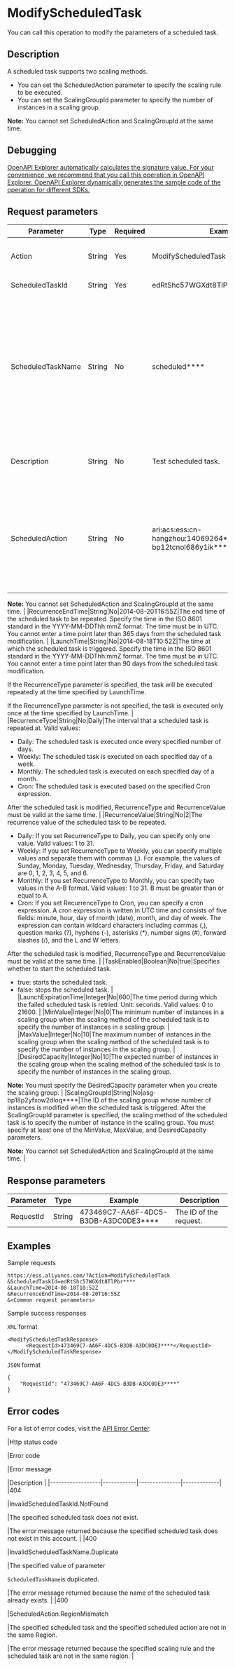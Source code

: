 # ModifyScheduledTask

You can call this operation to modify the parameters of a scheduled task.

## Description

A scheduled task supports two scaling methods.

-   You can set the ScheduledAction parameter to specify the scaling rule to be executed.
-   You can set the ScalingGroupId parameter to specify the number of instances in a scaling group.

**Note:** You cannot set ScheduledAction and ScalingGroupId at the same time.

## Debugging

[OpenAPI Explorer automatically calculates the signature value. For your convenience, we recommend that you call this operation in OpenAPI Explorer. OpenAPI Explorer dynamically generates the sample code of the operation for different SDKs.](https://api.aliyun.com/#product=Ess&api=ModifyScheduledTask&type=RPC&version=2014-08-28)

## Request parameters

|Parameter|Type|Required|Example|Description|
|---------|----|--------|-------|-----------|
|Action|String|Yes|ModifyScheduledTask|The operation that you want to perform. Set the value to ModifyScheduledTask. |
|ScheduledTaskId|String|Yes|edRtShc57WGXdt8TlPbr\*\*\*\*|The ID of the scheduled task. |
|ScheduledTaskName|String|No|scheduled\*\*\*\*|The name of the scheduled task. The name must be 2 to 64 characters in length and can contain letters, digits, underscores \(\_\), hyphens \(-\), and periods \(.\). It must start with a letter or digit. The name of the scheduled task must be unique within the same region for the same Alibaba Cloud account. |
|Description|String|No|Test scheduled task.|The description of the scheduled task. The description must be 2 to 200 characters in length. |
|ScheduledAction|String|No|ari:acs:ess:cn-hangzhou:14069264\*\*\*\*:scalingrule/asr-bp12tcnol686y1ik\*\*\*\*|The operation to be executed when the scheduled task is triggered. Specify the unique identifier of the scaling rule. After the ScheduledAction parameter is specified, the scaling method of the scheduled task is to select an existing scaling rule.

**Note:** You cannot set ScheduledAction and ScalingGroupId at the same time. |
|RecurrenceEndTime|String|No|2014-08-20T16:55Z|The end time of the scheduled task to be repeated. Specify the time in the ISO 8601 standard in the YYYY-MM-DDThh:mmZ format. The time must be in UTC. You cannot enter a time point later than 365 days from the scheduled task modification. |
|LaunchTime|String|No|2014-08-18T10:52Z|The time at which the scheduled task is triggered. Specify the time in the ISO 8601 standard in the YYYY-MM-DDThh:mmZ format. The time must be in UTC. You cannot enter a time point later than 90 days from the scheduled task modification.

If the RecurrenceType parameter is specified, the task will be executed repeatedly at the time specified by LaunchTime.

If the RecurrenceType parameter is not specified, the task is executed only once at the time specified by LaunchTime. |
|RecurrenceType|String|No|Daily|The interval that a scheduled task is repeated at. Valid values:

-   Daily: The scheduled task is executed once every specified number of days.
-   Weekly: The scheduled task is executed on each specified day of a week.
-   Monthly: The scheduled task is executed on each specified day of a month.
-   Cron: The scheduled task is executed based on the specified Cron expression.

After the scheduled task is modified, RecurrenceType and RecurrenceValue must be valid at the same time. |
|RecurrenceValue|String|No|2|The recurrence value of the scheduled task to be repeated.

-   Daily: If you set RecurrenceType to Daily, you can specify only one value. Valid values: 1 to 31.
-   Weekly: If you set RecurrenceType to Weekly, you can specify multiple values and separate them with commas \(,\). For example, the values of Sunday, Monday, Tuesday, Wednesday, Thursday, Friday, and Saturday are 0, 1, 2, 3, 4, 5, and 6.
-   Monthly: If you set RecurrenceType to Monthly, you can specify two values in the A-B format. Valid values: 1 to 31. B must be greater than or equal to A.
-   Cron: If you set RecurrenceType to Cron, you can specify a cron expression. A cron expression is written in UTC time and consists of five fields: minute, hour, day of month \(date\), month, and day of week. The expression can contain wildcard characters including commas \(,\), question marks \(?\), hyphens \(-\), asterisks \(\*\), number signs \(\#\), forward slashes \(/\), and the L and W letters.

After the scheduled task is modified, RecurrenceType and RecurrenceValue must be valid at the same time. |
|TaskEnabled|Boolean|No|true|Specifies whether to start the scheduled task.

-   true: starts the scheduled task.
-   false: stops the scheduled task. |
|LaunchExpirationTime|Integer|No|600|The time period during which the failed scheduled task is retried. Unit: seconds. Valid values: 0 to 21600. |
|MinValue|Integer|No|0|The minimum number of instances in a scaling group when the scaling method of the scheduled task is to specify the number of instances in a scaling group. |
|MaxValue|Integer|No|10|The maximum number of instances in the scaling group when the scaling method of the scheduled task is to specify the number of instances in the scaling group. |
|DesiredCapacity|Integer|No|10|The expected number of instances in the scaling group when the scaling method of the scheduled task is to specify the number of instances in the scaling group.

**Note:** You must specify the DesiredCapacity parameter when you create the scaling group. |
|ScalingGroupId|String|No|asg-bp18p2yfxow2dloq\*\*\*\*|The ID of the scaling group whose number of instances is modified when the scheduled task is triggered. After the ScalingGroupId parameter is specified, the scaling method of the scheduled task is to specify the number of instance in the scaling group. You must specify at least one of the MinValue, MaxValue, and DesiredCapacity parameters.

**Note:** You cannot set ScheduledAction and ScalingGroupId at the same time. |

## Response parameters

|Parameter|Type|Example|Description|
|---------|----|-------|-----------|
|RequestId|String|473469C7-AA6F-4DC5-B3DB-A3DC0DE3\*\*\*\*|The ID of the request. |

## Examples

Sample requests

```
https://ess.aliyuncs.com/?Action=ModifyScheduledTask
&ScheduledTaskId=edRtShc57WGXdt8TlPbr****
&LaunchTime=2014-08-18T10:52Z
&RecurrenceEndTime=2014-08-20T16:55Z
&<Common request parameters>
```

Sample success responses

`XML` format

```
<ModifyScheduledTaskResponse>
      <RequestId>473469C7-AA6F-4DC5-B3DB-A3DC0DE3****</RequestId>
</ModifyScheduledTaskResponse>
```

`JSON` format

```
{
    "RequestId": "473469C7-AA6F-4DC5-B3DB-A3DC0DE3****"
}
```

## Error codes

For a list of error codes, visit the [API Error Center](https://error-center.alibabacloud.com/status/product/Ess).

|Http status code

|Error code

|Error message

|Description |
|------------------|------------|---------------|-------------|
|404

|InvalidScheduledTaskId.NotFound

|The specified scheduled task does not exist.

|The error message returned because the specified scheduled task does not exist in this account. |
|400

|InvalidScheduledTaskName.Duplicate

|The specified value of parameter

`ScheduledTaskName`is duplicated.

|The error message returned because the name of the scheduled task already exists. |
|400

|ScheduledAction.RegionMismatch

|The specified scheduled task and the specified scheduled action are not in the same Region.

|The error message returned because the specified scaling rule and the scheduled task are not in the same region. |

